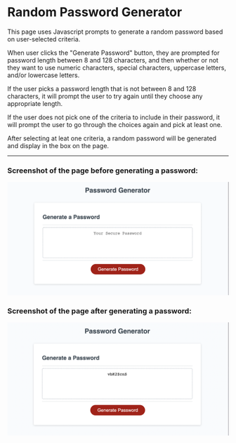# Random Password Generator

This page uses Javascript prompts to generate a random password based on user-selected criteria.

When user clicks the "Generate Password" button, they are prompted for password length between 8 and 128 characters, and then whether or not they want to use numeric characters, special characters, uppercase letters, and/or lowercase letters.

If the user picks a password length that is not between 8 and 128 characters, it will prompt the user to try again until they choose any appropriate length.

If the user does not pick one of the criteria to include in their password, it will prompt the user to go through the choices again and pick at least one.

After selecting at leat one criteria, a random password will be generated and display in the box on the page.

---

### Screenshot of the page before generating a password:

![The Password Generator application displays a red button to "Generate Password".](./assets/screenshot-before.png)

### Screenshot of the page after generating a password:

![The Password Generator application displays a random password in the password box".](./assets/screenshot-after.png)
